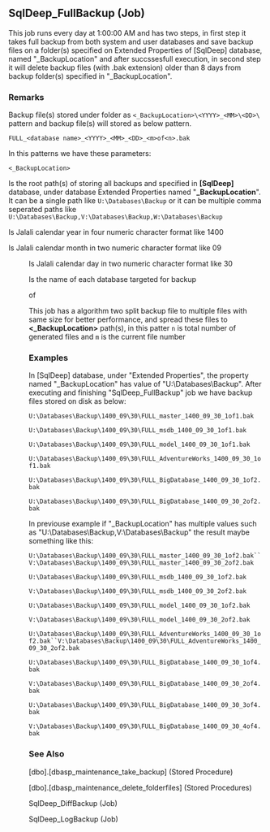 ## SqlDeep_FullBackup (Job)

This job runs every day at 1:00:00 AM and has two steps, in first step it takes full backup from both system and user databases and save backup files on a folder(s) specified on Extended Properties of [SqlDeep] database, named "_BackupLocation" and after succssesfull execution, in second step it will delete backup files (with .bak extension) older than 8 days from backup folder(s) specified in "_BackupLocation".

### Remarks

Backup file(s) stored under folder as `<_BackupLocation>\<YYYY>_<MM>\<DD>\` pattern and backup file(s) will stored as below pattern.

`FULL_<database name>_<YYYY>_<MM>_<DD>_<m>of<n>.bak`

In this patterns we have these parameters:

`<_BackupLocation>`

Is the root path(s) of storing all backups and specified in **[SqlDeep]** database, under database Extended Properties named "**_BackupLocation**". It can be a single path like `U:\Databases\Backup` or it can be multiple comma seperated paths like `U:\Databases\Backup,V:\Databases\Backup,W:\Databases\Backup`

<YYYY>

Is Jalali calendar year in four numeric character format like 1400

<MM>

Is Jalali calendar month in two numeric character format like 09

<DD>

Is Jalali calendar day in two numeric character format like 30

<database name>

Is the name of each database targeted for backup

<m>of<n>

This job has a algorithm two split backup file to multiple files with same size for better performance, and spread these files to **<_BackupLocation>** path(s), in this patter `n` is total number of generated files and `m` is the current file number

### Examples

In [SqlDeep] database, under "Extended Properties", the property named "_BackupLocation" has value of "U:\Databases\Backup". After executing and finishing "SqlDeep_FullBackup" job we have backup files stored on disk as below:

`U:\Databases\Backup\1400_09\30\FULL_master_1400_09_30_1of1.bak`

`U:\Databases\Backup\1400_09\30\FULL_msdb_1400_09_30_1of1.bak`

`U:\Databases\Backup\1400_09\30\FULL_model_1400_09_30_1of1.bak`

`U:\Databases\Backup\1400_09\30\FULL_AdventureWorks_1400_09_30_1of1.bak`

`U:\Databases\Backup\1400_09\30\FULL_BigDatabase_1400_09_30_1of2.bak`

`U:\Databases\Backup\1400_09\30\FULL_BigDatabase_1400_09_30_2of2.bak`

In previouse example if "_BackupLocation" has multiple values such as "U:\Databases\Backup,V:\Databases\Backup" the result maybe something like this:

`U:\Databases\Backup\1400_09\30\FULL_master_1400_09_30_1of2.bak``V:\Databases\Backup\1400_09\30\FULL_master_1400_09_30_2of2.bak`

`U:\Databases\Backup\1400_09\30\FULL_msdb_1400_09_30_1of2.bak`

`V:\Databases\Backup\1400_09\30\FULL_msdb_1400_09_30_2of2.bak`

`U:\Databases\Backup\1400_09\30\FULL_model_1400_09_30_1of2.bak`

`V:\Databases\Backup\1400_09\30\FULL_model_1400_09_30_2of2.bak`

`U:\Databases\Backup\1400_09\30\FULL_AdventureWorks_1400_09_30_1of2.bak``V:\Databases\Backup\1400_09\30\FULL_AdventureWorks_1400_09_30_2of2.bak`

`U:\Databases\Backup\1400_09\30\FULL_BigDatabase_1400_09_30_1of4.bak`

`V:\Databases\Backup\1400_09\30\FULL_BigDatabase_1400_09_30_2of4.bak`

`U:\Databases\Backup\1400_09\30\FULL_BigDatabase_1400_09_30_3of4.bak`

`V:\Databases\Backup\1400_09\30\FULL_BigDatabase_1400_09_30_4of4.bak`

### See Also

[dbo].[dbasp_maintenance_take_backup] (Stored Procedure)

[dbo].[dbasp_maintenance_delete_folderfiles] (Stored Procedures)

SqlDeep_DiffBackup (Job)

SqlDeep_LogBackup (Job)
